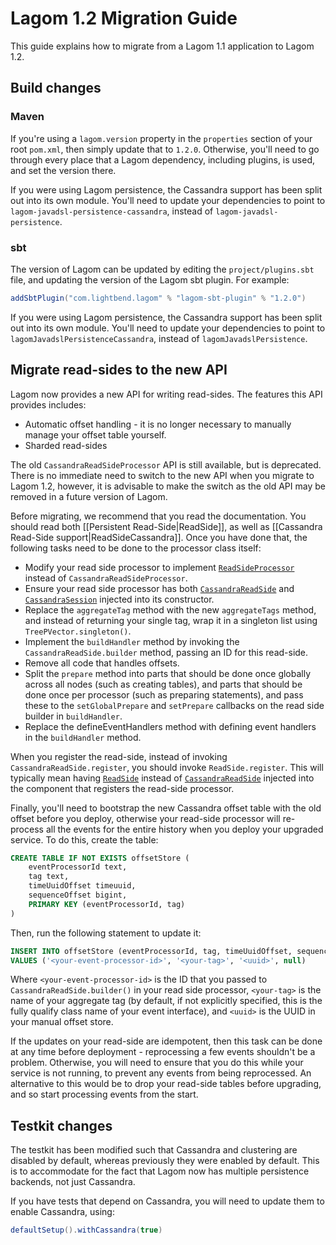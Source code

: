 # Lagom 1.2 Migration Guide

This guide explains how to migrate from a Lagom 1.1 application to Lagom 1.2.

## Build changes

### Maven

If you're using a `lagom.version` property in the `properties` section of your root `pom.xml`, then simply update that to `1.2.0`. Otherwise, you'll need to go through every place that a Lagom dependency, including plugins, is used, and set the version there.

If you were using Lagom persistence, the Cassandra support has been split out into its own module. You'll need to update your dependencies to point to `lagom-javadsl-persistence-cassandra`, instead of `lagom-javadsl-persistence`.

### sbt

The version of Lagom can be updated by editing the `project/plugins.sbt` file, and updating the version of the Lagom sbt plugin. For example:

```scala
addSbtPlugin("com.lightbend.lagom" % "lagom-sbt-plugin" % "1.2.0")
```

If you were using Lagom persistence, the Cassandra support has been split out into its own module. You'll need to update your dependencies to point to `lagomJavadslPersistenceCassandra`, instead of `lagomJavadslPersistence`.

## Migrate read-sides to the new API

Lagom now provides a new API for writing read-sides. The features this API provides includes:

* Automatic offset handling - it is no longer necessary to manually manage your offset table yourself.
* Sharded read-sides

The old `CassandraReadSideProcessor` API is still available, but is deprecated. There is no immediate need to switch to the new API when you migrate to Lagom 1.2, however, it is advisable to make the switch as the old API may be removed in a future version of Lagom.

Before migrating, we recommend that you read the documentation. You should read both [[Persistent Read-Side|ReadSide]], as well as [[Cassandra Read-Side support|ReadSideCassandra]].  Once you have done that, the following tasks need to be done to the processor class itself:

* Modify your read side processor to implement [`ReadSideProcessor`](api/index.html?com/lightbend/lagom/javadsl/persistence/ReadSideProcessor.html) instead of `CassandraReadSideProcessor`.
* Ensure your read side processor has both [`CassandraReadSide`](api/index.html?com/lightbend/lagom/javadsl/persistence/cassandra/CassandraReadSide.html) and [`CassandraSession`](api/index.html?com/lightbend/lagom/javadsl/persistence/cassandra/CassandraSession.html) injected into its constructor.
* Replace the `aggregateTag` method with the new `aggregateTags` method, and instead of returning your single tag, wrap it in a singleton list using `TreePVector.singleton()`.
* Implement the `buildHandler` method by invoking the `CassandraReadSide.builder` method, passing an ID for this read-side.
* Remove all code that handles offsets.
* Split the `prepare` method into parts that should be done once globally across all nodes (such as creating tables), and parts that should be done once per processor (such as preparing statements), and pass these to the `setGlobalPrepare` and `setPrepare` callbacks on the read side builder in `buildHandler`.
* Replace the defineEventHandlers method with defining event handlers in the `buildHandler` method.

When you register the read-side, instead of invoking `CassandraReadSide.register`, you should invoke `ReadSide.register`. This will typically mean having [`ReadSide`](api/index.html?com/lightbend/lagom/javadsl/persistence/ReadSide.html) instead of [`CassandraReadSide`](api/index.html?com/lightbend/lagom/javadsl/persistence/cassandra/CassandraReadSide.html) injected into the component that registers the read-side processor.

Finally, you'll need to bootstrap the new Cassandra offset table with the old offset before you deploy, otherwise your read-side processor will re-process all the events for the entire history when you deploy your upgraded service. To do this, create the table:

```sql
CREATE TABLE IF NOT EXISTS offsetStore (
    eventProcessorId text,
    tag text,
    timeUuidOffset timeuuid,
    sequenceOffset bigint,
    PRIMARY KEY (eventProcessorId, tag)
)
```

Then, run the following statement to update it:

```sql
INSERT INTO offsetStore (eventProcessorId, tag, timeUuidOffset, sequencOffset)
VALUES ('<your-event-processor-id>', '<your-tag>', '<uuid>', null)
```

Where `<your-event-processor-id>` is the ID that you passed to `CassandraReadSide.builder()` in your read side processor, `<your-tag>` is the name of your aggregate tag (by default, if not explicitly specified, this is the fully qualify class name of your event interface), and `<uuid>` is the UUID in your manual offset store.

If the updates on your read-side are idempotent, then this task can be done at any time before deployment - reprocessing a few events shouldn't be a problem. Otherwise, you will need to ensure that you do this while your service is not running, to prevent any events from being reprocessed. An alternative to this would be to drop your read-side tables before upgrading, and so start processing events from the start.

## Testkit changes

The testkit has been modified such that Cassandra and clustering are disabled by default, whereas previously they were enabled by default. This is to accommodate for the fact that Lagom now has multiple persistence backends, not just Cassandra.

If you have tests that depend on Cassandra, you will need to update them to enable Cassandra, using:

```java
defaultSetup().withCassandra(true)
```

